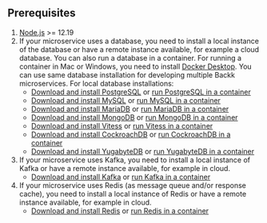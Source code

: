 ## Prerequisites

1. [Node.js](https://nodejs.org/en/download/) >= 12.19
2. If your microservice uses a database, you need to install a local instance of the database or have a remote instance available, for example a cloud database.
   You can also run a database in a container. For running a container in Mac or Windows, you need to install [Docker Desktop](https://www.docker.com/products/docker-desktop). You can use same database installation for developing multiple Backk microservices. For local database installations:
    - [Download and install PostgreSQL](https://www.postgresql.org/download/) or [run PostgreSQL in a container](https://hub.docker.com/_/postgres)
    - [Download and install MySQL](https://www.mysql.com/downloads/) or [run MySQL in a container](https://hub.docker.com/_/mysql)
    - [Download and install MariaDB](https://mariadb.org/download/) or [run MariaDB in a container](https://hub.docker.com/_/mariadb)
    - [Download and install MongoDB](https://www.mongodb.com/try/download/community) or [run MongoDB in a container](https://hub.docker.com/_/mongo)
    - [Download and install Vitess](https://vitess.io/docs/get-started/local/) or [run Vitess in a container](https://vitess.io/docs/get-started/local-docker)
    - [Download and install CockroachDB](https://www.cockroachlabs.com/docs/stable/install-cockroachdb.html) or [run CockroachDB in a container](https://hub.docker.com/r/cockroachdb/cockroach)
    - [Download and install YugabyteDB](https://download.yugabyte.com/) or [run YugabyteDB in a container](https://hub.docker.com/r/yugabytedb/yugabyte)
3. If your microservice uses Kafka, you need to install a local instance of Kafka or have a remote instance available, for example in cloud.
    - [Download and install Kafka](https://kafka.apache.org/downloads) or [run Kafka in a container](https://hub.docker.com/r/wurstmeister/kafka)
4. If your microservice uses Redis (as message queue and/or response cache), you need to install a local instance of Redis or have a remote instance available, for example in cloud.
    - [Download and install Redis](https://redis.io/download) or [run Redis in a container](https://hub.docker.com/_/redis)
